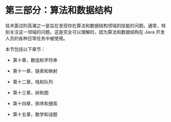 # 第三部分：算法和数据结构

技术面试的高潮之一是旨在发现你在算法和数据结构领域的技能的问题。通常，特别关注这一领域的问题。这是完全可以理解的，因为算法和数据结构在 Java 开发人员的各种日常任务中被使用。

本节包括以下章节：

+   第十章，数组和字符串

+   第十一章，链表和映射

+   第十二章，栈和队列

+   第十三章，树和图

+   第十四章，排序和搜索

+   第十五章，数学和谜题
